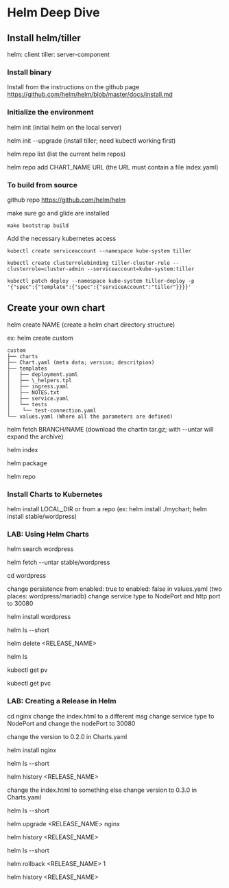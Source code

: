 # Helm Deep Dive

## Install helm/tiller

helm: client
tiller: server-component

### Install binary

Install from the instructions on the github page
<https://github.com/helm/helm/blob/master/docs/install.md>

### Initialize the environment

helm init (initial helm on the local server)

helm init --upgrade (install tiller; need kubectl working first)

helm repo list (list the current helm repos)

helm repo add CHART_NAME URL (the URL must contain a file index.yaml)

### To build from source

github repo <https://github.com/helm/helm>

make sure go and glide are installed

`make bootstrap build`

Add the necessary kubernetes access

`kubectl create serviceaccount --namespace kube-system tiller`

`kubectl create clusterrolebinding tiller-cluster-rule --clusterrole=cluster-admin --serviceaccount=kube-system:tiller`

`kubectl patch deploy --namespace kube-system tiller-deploy -p '{"spec":{"template":{"spec":{"serviceAccount":"tiller"}}}}'`

## Create your own chart

helm create NAME (create a helm chart directory structure)

ex: helm create custom

```console
custom
├── charts
├── Chart.yaml (meta data; version; descritpion)
├── templates
│   ├── deployment.yaml
│   ├── \_helpers.tpl
│   ├── ingress.yaml
│   ├── NOTES.txt
│   ├── service.yaml
│   └── tests
│    └── test-connection.yaml
└── values.yaml (Where all the parameters are defined)
```

helm fetch BRANCH/NAME (download the chartin tar.gz; with --untar will expand the archive)

helm index

helm package

helm repo

### Install Charts to Kubernetes

helm install LOCAL_DIR or from a repo (ex: helm install ./mychart; helm install stable/wordpress)

### LAB: Using Helm Charts

helm search wordpress

helm fetch --untar stable/wordpress

cd wordpress

change persistence from enabled: true to enabled: false in values.yaml (two places: wordpress/mariadb)
change service type to NodePort and http port to 30080

helm install wordpress

helm ls --short

helm delete <RELEASE_NAME>

helm ls

kubectl get pv

kubectl get pvc

### LAB: Creating a Release in Helm

cd nginx
change the index.html to a different msg
change service type to NodePort and change the nodePort to 30080

change the version to 0.2.0 in Charts.yaml

helm install nginx

helm ls --short

helm history <RELEASE_NAME>

change the index.html to something else
change version to 0.3.0 in Charts.yaml

helm ls --short

helm upgrade <RELEASE_NAME> nginx

helm history <RELEASE_NAME>

helm ls --short

helm rollback <RELEASE_NAME> 1

helm history <RELEASE_NAME>
